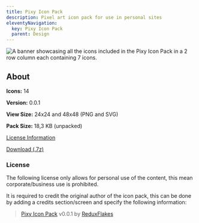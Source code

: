 ```yaml
---
title: Pixy Icon Pack
description: Pixel art icon pack for use in personal sites
eleventyNavigation:
  key: Pixy Icon Pack
  parent: Design
---
```


<img src="/public/img/pixy_banner.png" alt="A banner showcasing all the icons included in the Pixy Icon Pack in a 2 row column each containing 7 icons." class="banner" eleventy:ignore>

## About

<section class="box">
<p><b>Icons:</b> 14</p>
<p><b>Version:</b> 0.0.1</p>
<p><b>View Size:</b> 24x24 and 48x48 (PNG and SVG)</p>
<p><b>Pack Size:</b> 18,3 KB (unpacked)</p>
<p><a href="#license">License Information</a></p>
</section>


<a href="https://file.garden/aAEXMwgY3QmuIjxE/Design/Pixy%20Icon%20Pack/Pixy-0_0_1.7z" class="button">Download (.7z)</a>

### License

The following license only allows for personal use of the content, this mean corporate/business use is prohibited.

It is required to credit the original author of the icon pack, this can be done by adding a credits section/screen and specify the following information:

> [Pixy Icon Pack]() v0.0.1 by [ReduxFlakes](/)

